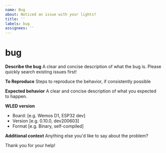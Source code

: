 ```yaml
---
name: Bug
about: Noticed an issue with your lights?
title: ''
labels: bug
assignees: ''
---
```


# bug

**Describe the bug** A clear and concise description of what the bug is. Please quickly search existing issues first!

**To Reproduce** Steps to reproduce the behavior, if consistently possible

**Expected behavior** A clear and concise description of what you expected to happen.

**WLED version**

* Board: \[e.g. Wemos D1, ESP32 dev\]
* Version \[e.g. 0.10.0, dev200603\]
* Format \[e.g. Binary, self-compiled\]

**Additional context** Anything else you'd like to say about the problem?

Thank you for your help!

